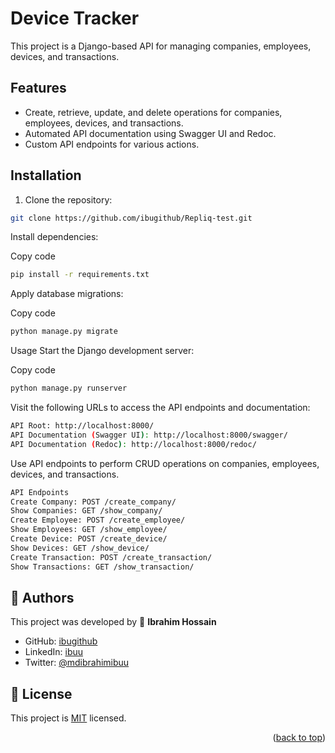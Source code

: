 # Device Tracker

This project is a Django-based API for managing companies, employees, devices, and transactions.

## Features

- Create, retrieve, update, and delete operations for companies, employees, devices, and transactions.
- Automated API documentation using Swagger UI and Redoc.
- Custom API endpoints for various actions.

## Installation

1. Clone the repository:

```bash
git clone https://github.com/ibugithub/Repliq-test.git
```

Install dependencies:

Copy code
```bash
pip install -r requirements.txt
```
Apply database migrations:


Copy code
```bash
python manage.py migrate
```
Usage
Start the Django development server:

Copy code
```bash
python manage.py runserver
```
Visit the following URLs to access the API endpoints and documentation:

```bash
API Root: http://localhost:8000/
API Documentation (Swagger UI): http://localhost:8000/swagger/
API Documentation (Redoc): http://localhost:8000/redoc/
```
Use API endpoints to perform CRUD operations on companies, employees, devices, and transactions.

```bash
API Endpoints
Create Company: POST /create_company/
Show Companies: GET /show_company/
Create Employee: POST /create_employee/
Show Employees: GET /show_employee/
Create Device: POST /create_device/
Show Devices: GET /show_device/
Create Transaction: POST /create_transaction/
Show Transactions: GET /show_transaction/
```


## 👥 Authors <a name="authors"></a>

This project was developed by 
👤 **Ibrahim Hossain**
- GitHub: [ibugithub](https://github.com/ibugithub)
- LinkedIn: [ibuu](https://www.linkedin.com/in/ibuu/)
- Twitter: [@mdibrahimibuu](https://twitter.com/mdibrahimibuu)



## 📝 License <a name="license"></a>

This project is [MIT](./LICENSE) licensed.

<p align="right">(<a href="#readme-top">back to top</a>)</p>
